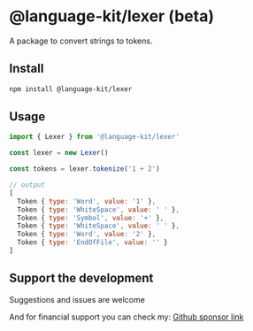 # @language-kit/lexer (beta)

A package to convert strings to tokens.

## Install

```bash
npm install @language-kit/lexer
```

## Usage
```js
import { Lexer } from '@language-kit/lexer'

const lexer = new Lexer()

const tokens = lexer.tokenize('1 + 2')

// output
[
  Token { type: 'Word', value: '1' },
  Token { type: 'WhiteSpace', value: ' ' },
  Token { type: 'Symbol', value: '+' },
  Token { type: 'WhiteSpace', value: ' ' },
  Token { type: 'Word', value: '2' },
  Token { type: 'EndOfFile', value: '' }
]
```

## Support the development

Suggestions and issues are welcome

And for financial support you can check my: [Github sponsor link](https://github.com/sponsors/zzhenryquezz)